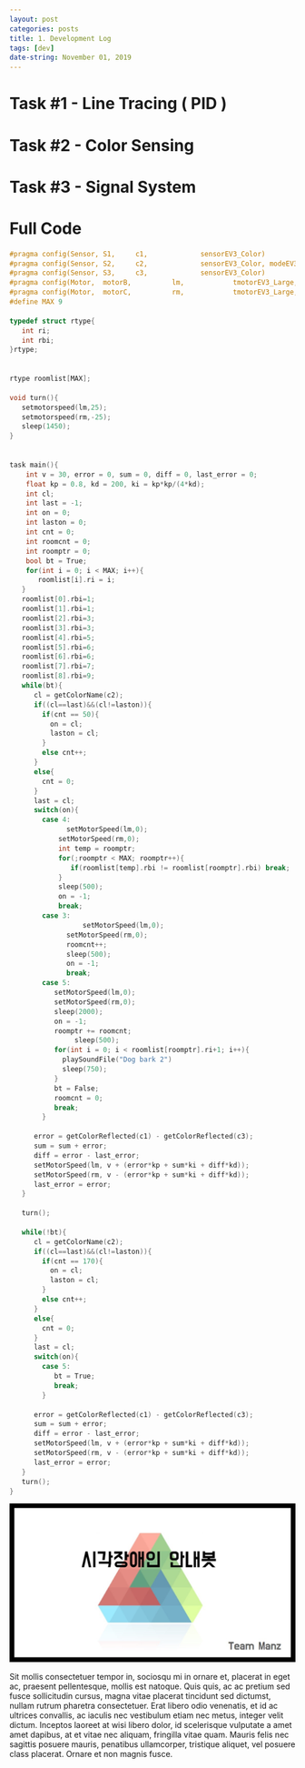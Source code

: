```yaml
---
layout: post
categories: posts
title: 1. Development Log
tags: [dev]
date-string: November 01, 2019
---
```

<script src="//ajax.googleapis.com/ajax/libs/jquery/1.9.1/jquery.min.js"></script>
<script>window.jQuery || document.write('<script src="_/js/libs/jquery-1.9.1.min.js"><\/script>')</script>

# Task #1 - Line Tracing ( PID )

# Task #2 - Color Sensing

# Task #3 - Signal System

# Full Code
```c++
#pragma config(Sensor, S1,     c1,             sensorEV3_Color)
#pragma config(Sensor, S2,     c2,             sensorEV3_Color, modeEV3Color_Color)
#pragma config(Sensor, S3,     c3,             sensorEV3_Color)
#pragma config(Motor,  motorB,          lm,            tmotorEV3_Large, PIDControl, encoder)
#pragma config(Motor,  motorC,          rm,            tmotorEV3_Large, PIDControl, encoder)
#define MAX 9

typedef struct rtype{
   int ri;
   int rbi;
}rtype;


rtype roomlist[MAX];

void turn(){
   setmotorspeed(lm,25);
   setmotorspeed(rm,-25);
   sleep(1450);
}


task main(){
    int v = 30, error = 0, sum = 0, diff = 0, last_error = 0;
    float kp = 0.8, kd = 200, ki = kp*kp/(4*kd);
    int cl;
    int last = -1;
    int on = 0;
    int laston = 0;
    int cnt = 0;
    int roomcnt = 0;
    int roomptr = 0;
    bool bt = True;
    for(int i = 0; i < MAX; i++){
       roomlist[i].ri = i;
   }
   roomlist[0].rbi=1;
   roomlist[1].rbi=1;
   roomlist[2].rbi=3;
   roomlist[3].rbi=3;
   roomlist[4].rbi=5;
   roomlist[5].rbi=6;
   roomlist[6].rbi=6;
   roomlist[7].rbi=7;
   roomlist[8].rbi=9;
   while(bt){
      cl = getColorName(c2);
      if((cl==last)&&(cl!=laston)){
        if(cnt == 50){
          on = cl;
          laston = cl;
        }
        else cnt++;
      }
      else{
        cnt = 0;
      }
      last = cl;
      switch(on){
        case 4:
              setMotorSpeed(lm,0);
            setMotorSpeed(rm,0);
            int temp = roomptr;
            for(;roomptr < MAX; roomptr++){
               if(roomlist[temp].rbi != roomlist[roomptr].rbi) break;
            }
            sleep(500);
            on = -1;
            break;
        case 3:
                  setMotorSpeed(lm,0);
              setMotorSpeed(rm,0);
              roomcnt++;
              sleep(500);
              on = -1;
              break;
        case 5:
           setMotorSpeed(lm,0);
           setMotorSpeed(rm,0);
           sleep(2000);
           on = -1;
           roomptr += roomcnt;
                sleep(500);
           for(int i = 0; i < roomlist[roomptr].ri+1; i++){
             playSoundFile("Dog bark 2")
             sleep(750);
           }
           bt = False;
           roomcnt = 0;
           break;
        }

      error = getColorReflected(c1) - getColorReflected(c3);
      sum = sum + error;
      diff = error - last_error;
      setMotorSpeed(lm, v + (error*kp + sum*ki + diff*kd));
      setMotorSpeed(rm, v - (error*kp + sum*ki + diff*kd));
      last_error = error;
   }

   turn();

   while(!bt){
      cl = getColorName(c2);
      if((cl==last)&&(cl!=laston)){
        if(cnt == 170){
          on = cl;
          laston = cl;
        }
        else cnt++;
      }
      else{
        cnt = 0;
      }
      last = cl;
      switch(on){
        case 5:
           bt = True;
           break;
        }

      error = getColorReflected(c1) - getColorReflected(c3);
      sum = sum + error;
      diff = error - last_error;
      setMotorSpeed(lm, v + (error*kp + sum*ki + diff*kd));
      setMotorSpeed(rm, v - (error*kp + sum*ki + diff*kd));
      last_error = error;
   }
   turn();
}
```


<center>
    <div class="photoset-grid-custom" data-layout="213">
        <img src="/images/intro/manz-intro1.jpg">
    </div>
</center>

 Sit mollis consectetuer tempor in, sociosqu mi in ornare et, placerat in eget ac, praesent pellentesque, mollis est natoque. Quis quis, ac ac pretium sed fusce sollicitudin cursus, magna vitae placerat tincidunt sed dictumst, nullam rutrum pharetra consectetuer. Erat libero odio venenatis, et id ac ultrices convallis, ac iaculis nec vestibulum etiam nec metus, integer velit dictum. Inceptos laoreet at wisi libero dolor, id scelerisque vulputate a amet amet dapibus, at et vitae nec aliquam, fringilla vitae quam. Mauris felis nec sagittis posuere mauris, penatibus ullamcorper, tristique aliquet, vel posuere class placerat. Ornare et non magnis fusce.

<script src="/assets/js/jquery.photoset-grid.js"></script>

<script type="text/javascript">
    $('.photoset-grid-custom').photosetGrid({
    // Set the gutter between columns and rows
    gutter: '5px',
  
    // Wrap the images in links
    highresLinks: true,
  
    // Asign a common rel attribute
    rel: 'print-gallery',

    onInit: function(){},
    
    onComplete: function(){
        // Show the grid after it renders
        $('.photoset-grid-custom').attr('style', '');
    }
});
</script>